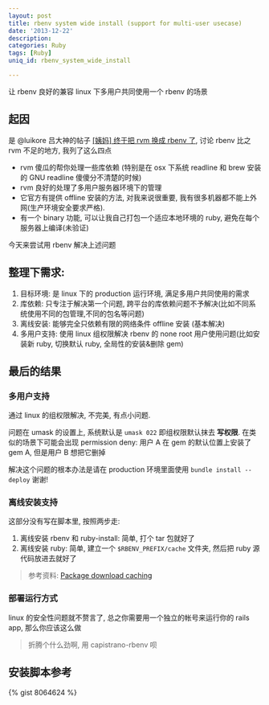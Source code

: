 ```yaml
---
layout: post
title: rbenv system wide install (support for multi-user usecase)
date: '2013-12-22'
description: 
categories: Ruby
tags: [Ruby]
uniq_id: rbenv_system_wide_install

---
```


让 rbenv 良好的兼容 linux 下多用户共同使用一个 rbenv 的场景

## 起因

是 @luikore 吕大神的帖子 [[姨妈] 终于把 rvm 换成 rbenv 了](http://ruby-china.org/topics/16073), 讨论 rbenv 比之 rvm 不足的地方, 我列了这么四点

- rvm 傻瓜的帮你处理一些库依赖 (特别是在 osx 下系统 readline 和 brew 安装的 GNU readline 傻傻分不清楚的时候)
- rvm 良好的处理了多用户服务器环境下的管理
- 它官方有提供 offline 安装的方法, 对我来说很重要, 我有很多机器都不能上外网(生产环境安全要求严格).
- 有一个 binary 功能, 可以让我自己打包一个适应本地环境的 ruby, 避免在每个服务器上编译(未验证)

今天来尝试用 rbenv 解决上述问题

## 整理下需求:

1. 目标环境: 是 linux 下的 production 运行环境, 满足多用户共同使用的需求
2. 库依赖: 只专注于解决第一个问题, 跨平台的库依赖问题不予解决(比如不同系统使用不同的包管理,不同的包名等问题)
3. 离线安装: 能够完全只依赖有限的网络条件 offline 安装 (基本解决)
4. 多用户支持: 使用 linux 组权限解决 rbenv 的 none root 用户使用问题(比如安装新 ruby, 切换默认 ruby, 全局性的安装&删除 gem)

## 最后的结果

### 多用户支持

通过 linux 的组权限解决, 不完美, 有点小问题.

问题在 umask 的设置上, 系统默认是 `umask 022` 即组权限默认抹去 __写权限__. 在类似的场景下可能会出现 permission deny: 用户 A 在 gem 的默认位置上安装了 gem A, 但是用户 B 想把它删掉

解决这个问题的根本办法是请在 production 环境里面使用 `bundle install --deploy` 谢谢!

### 离线安装支持

这部分没有写在脚本里, 按照两步走:

1. 离线安装 rbenv 和 ruby-install: 简单, 打个 tar 包就好了
2. 离线安装 ruby: 简单, 建立一个 `$RBENV_PREFIX/cache` 文件夹, 然后把 ruby 源代码放进去就好了

> 参考资料: [Package download caching](https://github.com/sstephenson/ruby-build#package-download-caching)

### 部署运行方式

linux 的安全性问题就不赘言了, 总之你需要用一个独立的帐号来运行你的 rails app, 那么你应该这么做

> 折腾个什么劲啊, 用 capistrano-rbenv 呗

## 安装脚本参考

{% gist 8064624 %}
